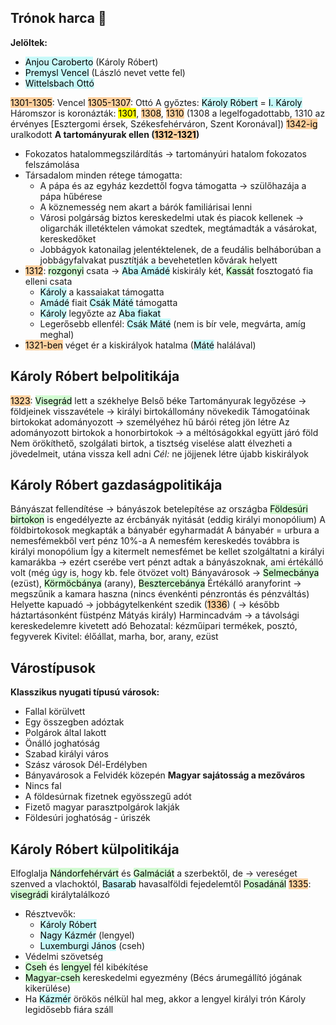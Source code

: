 ## Trónok harca 🙂
**Jelöltek:**
- <mark style="background: #ABF7F7A6;">Anjou Caroberto</mark> (Károly Róbert)
- <mark style="background: #ABF7F7A6;">Premysl Vencel</mark> (László nevet vette fel)
- <mark style="background: #ABF7F7A6;">Wittelsbach Ottó</mark>

<mark style="background: #FFB86CA6;">1301-1305</mark>: Vencel 
<mark style="background: #FFB86CA6;">1305-1307</mark>: Ottó
A győztes: <mark style="background: #ABF7F7A6;">Károly Róbert</mark> = <mark style="background: #ABF7F7A6;">I. Károly</mark>
Háromszor is koronázták: <mark class="hltr-orange">1301</mark>, <mark style="background: #FFB86CA6;">1308</mark>, <mark style="background: #FFB86CA6;">1310</mark> (1308 a legelfogadottabb, 1310 az érvényes \[Esztergomi érsek, Székesfehérváron, Szent Koronával\])
<mark style="background: #FFB86CA6;">1342-ig</mark> uralkodott
**A tartományurak ellen (<mark style="background: #FFB86CA6;">1312-1321</mark>)**
- Fokozatos hatalommegszilárdítás → tartományúri hatalom fokozatos felszámolása
- Társadalom minden rétege támogatta:
	- A pápa és az egyház kezdettől fogva támogatta → szülőhazája a pápa hűbérese
	- A köznemesség nem akart a bárók familiárisai lenni
	- Városi polgárság biztos kereskedelmi utak és piacok kellenek → oligarchák illetéktelen vámokat szedtek, megtámadták a vásárokat, kereskedőket
	- Jobbágyok katonailag jelentéktelenek, de a feudális belháborúban a jobbágyfalvakat pusztítják a bevehetetlen kővárak helyett
- <mark style="background: #FFB86CA6;">1312</mark>: <mark style="background: #BBFABBA6;">rozgonyi</mark> csata → <mark style="background: #ABF7F7A6;">Aba Amádé</mark> kiskirály két, <mark style="background: #BBFABBA6;">Kassát</mark> fosztogató fia elleni csata
	- <mark style="background: #ABF7F7A6;">Károly</mark> a kassaiakat támogatta
	- <mark style="background: #ABF7F7A6;">Amádé</mark> fiait <mark style="background: #ABF7F7A6;">Csák Máté</mark> támogatta
	- <mark style="background: #ABF7F7A6;">Károly</mark> legyőzte az <mark style="background: #ABF7F7A6;">Aba fiakat</mark>
	- Legerősebb ellenfél: <mark style="background: #ABF7F7A6;">Csák Máté</mark> (nem is bír vele, megvárta, amíg meghal)
- <mark style="background: #FFB86CA6;">1321-ben</mark> véget ér a kiskirályok hatalma (<mark style="background: #ABF7F7A6;">Máté</mark> halálával)

## Károly Róbert belpolitikája
<mark style="background: #FFB86CA6;">1323</mark>: <mark style="background: #BBFABBA6;">Visegrád</mark> lett a székhelye
Belső béke
Tartományurak legyőzése → földjeinek visszavétele → királyi birtokállomány növekedik
Támogatóinak birtokokat adományozott → személyéhez hű bárói réteg jön létre
Az adományozott birtokok a honorbirtokok → a méltóságokkal együtt járó föld
Nem örökíthető, szolgálati birtok, a tisztség viselése alatt élvezheti a jövedelmeit, utána vissza kell adni
*Cél:* ne jöjjenek létre újabb kiskirályok

## Károly Róbert gazdaságpolitikája
Bányászat fellendítése → bányászok betelepítése az országba
<mark style="background: #BBFABBA6;">Földesúri birtokon</mark> is engedélyezte az ércbányák nyitását
(eddig királyi monopólium)
A földbirtokosok megkapták a bányabér egyharmadát
A bányabér = urbura a nemesfémekből vert pénz 10%-a
A nemesfém kereskedés továbbra is királyi monopólium
Így a kitermelt nemesfémet be kellet szolgáltatni a királyi kamarákba → ezért cserébe vert pénzt adtak a bányászoknak, ami értékálló volt (még úgy is, hogy kb. fele ötvözet volt)
Bányavárosok → <mark style="background: #BBFABBA6;">Selmecbánya</mark> (ezüst), <mark style="background: #BBFABBA6;">Körmöcbánya</mark> (arany), <mark style="background: #BBFABBA6;">Besztercebánya</mark>
Értékálló aranyforint → megszűnik a kamara haszna (nincs évenkénti pénzrontás és pénzváltás)
Helyette kapuadó → jobbágytelkenként szedik (<mark style="background: #FFB86CA6;">1336</mark>) ( → később háztartásonként füstpénz Mátyás király)
Harmincadvám → a távolsági kereskedelemre kivetett adó
Behozatal: kézműipari termékek, posztó, fegyverek
Kivitel: élőállat, marha, bor, arany, ezüst

## Várostípusok
**Klasszikus nyugati típusú városok:**
- Fallal körülvett
- Egy összegben adóztak
- Polgárok által lakott
- Önálló joghatóság
- Szabad királyi város
- Szász városok Dél-Erdélyben
- Bányavárosok a Felvidék közepén
**Magyar sajátosság a mezőváros**
- Nincs fal
- A földesúrnak fizetnek  egyösszegű adót
- Fizető magyar parasztpolgárok lakják
- Földesúri joghatóság - úriszék

## Károly Róbert külpolitikája
Elfoglalja <mark style="background: #BBFABBA6;">Nándorfehérvárt</mark> és <mark style="background: #BBFABBA6;">Galmáciát</mark> a szerbektől, de → vereséget szenved a vlachoktól, <mark style="background: #ABF7F7A6;">Basarab</mark> havasalföldi fejedelemtől <mark style="background: #BBFABBA6;">Posadánál</mark>
<mark style="background: #FFB86CA6;">1335</mark>: <mark style="background: #BBFABBA6;">visegrádi</mark> királytalálkozó
- Résztvevők:
	- <mark style="background: #ABF7F7A6;">Károly Róbert</mark>
	- <mark style="background: #ABF7F7A6;">Nagy Kázmér</mark> (lengyel)
	- <mark style="background: #ABF7F7A6;">Luxemburgi János</mark> (cseh)
- Védelmi szövetség
- <mark style="background: #BBFABBA6;">Cseh</mark> és <mark style="background: #BBFABBA6;">lengyel</mark> fél kibékítése
- <mark style="background: #BBFABBA6;">Magyar-cseh</mark> kereskedelmi egyezmény (Bécs árumegállító jógának kikerülése)
- Ha <mark style="background: #ABF7F7A6;">Kázmér</mark> örökös nélkül hal meg, akkor a lengyel királyi trón Károly legidősebb fiára száll